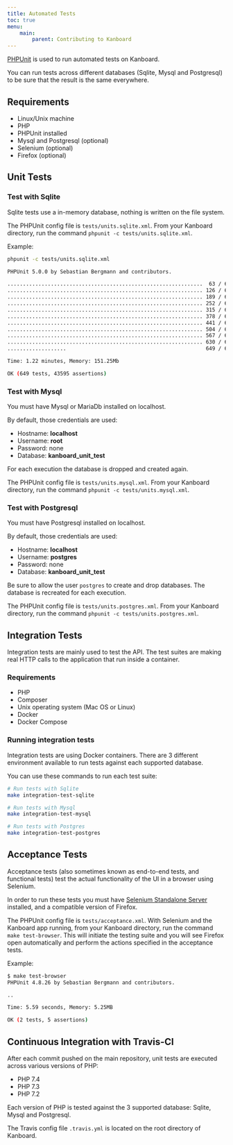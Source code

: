 ```yaml
---
title: Automated Tests
toc: true
menu:
    main:
        parent: Contributing to Kanboard
---
```


[PHPUnit](https://phpunit.de/) is used to run automated tests on Kanboard.

You can run tests across different databases (Sqlite, Mysql and
Postgresql) to be sure that the result is the same everywhere.

Requirements
------------

- Linux/Unix machine
- PHP
- PHPUnit installed
- Mysql and Postgresql (optional)
- Selenium (optional)
- Firefox (optional)

Unit Tests
----------

### Test with Sqlite

Sqlite tests use a in-memory database, nothing is written on the file system.

The PHPUnit config file is `tests/units.sqlite.xml`. From your Kanboard directory, run the command `phpunit -c tests/units.sqlite.xml`.

Example:

```bash
phpunit -c tests/units.sqlite.xml

PHPUnit 5.0.0 by Sebastian Bergmann and contributors.

...............................................................  63 / 649 (  9%)
............................................................... 126 / 649 ( 19%)
............................................................... 189 / 649 ( 29%)
............................................................... 252 / 649 ( 38%)
............................................................... 315 / 649 ( 48%)
............................................................... 378 / 649 ( 58%)
............................................................... 441 / 649 ( 67%)
............................................................... 504 / 649 ( 77%)
............................................................... 567 / 649 ( 87%)
............................................................... 630 / 649 ( 97%)
...................                                             649 / 649 (100%)

Time: 1.22 minutes, Memory: 151.25Mb

OK (649 tests, 43595 assertions)
```

### Test with Mysql

You must have Mysql or MariaDb installed on localhost.

By default, those credentials are used:

- Hostname: **localhost**
- Username: **root**
- Password: none
- Database: **kanboard\_unit\_test**

For each execution the database is dropped and created again.

The PHPUnit config file is `tests/units.mysql.xml`. From your Kanboard
directory, run the command `phpunit -c tests/units.mysql.xml`.

### Test with Postgresql

You must have Postgresql installed on localhost.

By default, those credentials are used:

- Hostname: **localhost**
- Username: **postgres**
- Password: none
- Database: **kanboard_unit_test**

Be sure to allow the user `postgres` to create and drop databases. The
database is recreated for each execution.

The PHPUnit config file is `tests/units.postgres.xml`. From your
Kanboard directory, run the command `phpunit -c tests/units.postgres.xml`.

Integration Tests
-----------------

Integration tests are mainly used to test the API. The test suites are
making real HTTP calls to the application that run inside a container.

### Requirements

- PHP
- Composer
- Unix operating system (Mac OS or Linux)
- Docker
- Docker Compose

### Running integration tests

Integration tests are using Docker containers. There are 3 different
environment available to run tests against each supported database.

You can use these commands to run each test suite:

```bash
# Run tests with Sqlite
make integration-test-sqlite

# Run tests with Mysql
make integration-test-mysql

# Run tests with Postgres
make integration-test-postgres
```

Acceptance Tests
----------------

Acceptance tests (also sometimes known as end-to-end tests, and
functional tests) test the actual functionality of the UI in a browser
using Selenium.

In order to run these tests you must have [Selenium Standalone
Server](http://www.seleniumhq.org/download/) installed, and a compatible
version of Firefox.

The PHPUnit config file is `tests/acceptance.xml`. With Selenium and the
Kanboard app running, from your Kanboard directory, run the command
`make test-browser`. This will initiate the testing suite and you will
see Firefox open automatically and perform the actions specified in the
acceptance tests.

Example:

```bash
$ make test-browser
PHPUnit 4.8.26 by Sebastian Bergmann and contributors.

..

Time: 5.59 seconds, Memory: 5.25MB

OK (2 tests, 5 assertions)
```

Continuous Integration with Travis-CI
-------------------------------------

After each commit pushed on the main repository, unit tests are executed
across various versions of PHP:

- PHP 7.4
- PHP 7.3
- PHP 7.2

Each version of PHP is tested against the 3 supported database: Sqlite,
Mysql and Postgresql.

The Travis config file `.travis.yml` is located on the root directory of
Kanboard.
